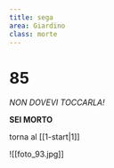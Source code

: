 ```yaml
---
title: sega
area: Giardino
class: morte
---
```

# 85
_NON DOVEVI TOCCARLA!_

**SEI MORTO**

torna al [[1-start|1]]

![[foto_93.jpg]]